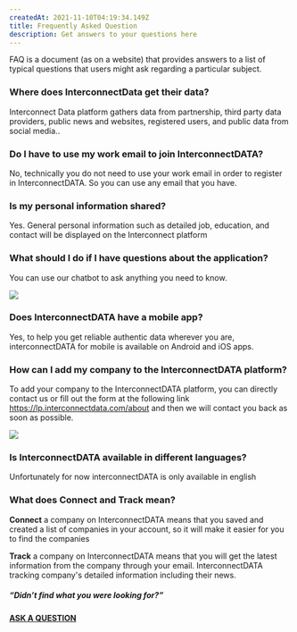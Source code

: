 ```yaml
---
createdAt: 2021-11-10T04:19:34.149Z
title: Frequently Asked Question
description: Get answers to your questions here
---
```

<!--StartFragment-->



FAQ is a document (as on a website) that provides answers to a list of typical questions that users might ask regarding a particular subject. 



### Where does InterconnectData get their data?

Interconnect Data platform gathers data from partnership, third party data providers, public news and websites, registered users, and public data from social media..



### Do I have to use my work email to join InterconnectDATA?

No, technically you do not need to use your work email in order to register in InterconnectDATA. So you can use any email that you have.



### Is my personal information shared?

Yes. General personal information such as detailed job, education, and contact will be displayed on the Interconnect platform



### What should I do if I have questions about the application?

You can use our chatbot to ask anything you need to know.

![](https://lh5.googleusercontent.com/eidrgCPXX2HcNwaxTPthyz3x2ceXjV6jyqXpffsmP71p2wpVQ7wz-0GnJ2EK7XheMhOPh5VyDB-bg01AjQQwUaVCkozl30GVlpsuhagga0IWrweq3BEJMGQhBJ31U8SUt4NZj4D3)



### Does InterconnectDATA have a mobile app?

Yes, to help you get reliable authentic data wherever you are, interconnectDATA for mobile is available on Android and iOS apps.



### How can I add my company to the InterconnectDATA platform?

To add your company to the InterconnectDATA platform, you can directly contact us or fill out the form at the following link <https://lp.interconnectdata.com/about> and then we will contact you back as soon as possible.

![](https://lh3.googleusercontent.com/_fIIQ_t5_4NX6mag6ZqY0uUjbl2Lc6r9VQkbWdyAG-vzM5tKH7VeqXutouSEIdMDHMBfZMakD2S0eJbLoA9AhYPpXUUceZuHnNkU94gFw09kRQ_aufzxpZwyyr2RsDlHB3G-6qde)



### Is InterconnectDATA available in different languages?

Unfortunately for now interconnectDATA is only available in english 



### What does Connect and Track mean?

**Connect** a company on InterconnectDATA means that you saved and created a list of companies in your account, so it will make it easier for you to find the companies

**Track** a company on InterconnectDATA means that you will get the latest information from the company through your email. InterconnectDATA tracking company's detailed information including their news.



##### *“Didn’t find what you were looking for?”* 

**[ASK A QUESTION](https://lp.interconnectdata.com/about)**

<!--EndFragment-->